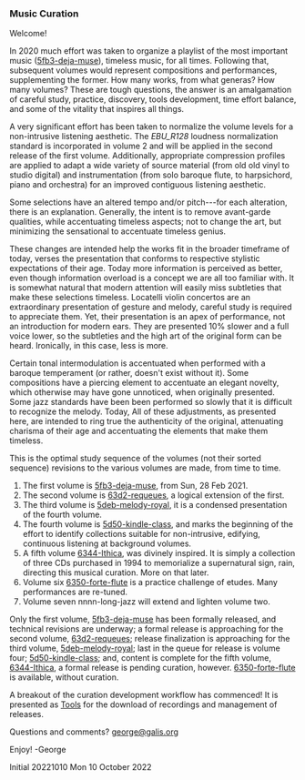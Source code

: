 ### Music Curation

Welcome!

In 2020 much effort was taken to organize a playlist of the most important music
([5fb3-deja-muse](https://github.com/georgalis/pub/blob/master/know/music/5fb3-deja-muse.md#a-2020-musical-playlist-5fb3-deja-muse)),
timeless music, for all times. Following that, subsequent volumes would represent compositions and
performances, supplementing the former. How many works, from what generas? How many volumes? These
are tough questions, the answer is an amalgamation of careful study, practice, discovery, tools
development, time effort balance, and some of the vitality that inspires all things.

A very significant effort has been taken to normalize the volume levels for a non-intrusive
listening aesthetic. The _EBU_R128_ loudness normalization standard is incorporated in volume 2 and
will be applied in the second release of the first volume. Additionally, appropriate compression
profiles are applied to adapt a wide variety of source material (from old old vinyl to studio
digital) and instrumentation (from solo baroque flute, to harpsichord, piano and orchestra) for an
improved contiguous listening aesthetic.

Some selections have an altered tempo and/or pitch---for each alteration, there is an
explanation. Generally, the intent is to remove avant-garde qualities, while accentuating timeless
aspects; not to change the art, but minimizing the sensational to accentuate timeless genius.

These changes are intended help the works fit in the broader timeframe of today, verses the
presentation that conforms to respective stylistic expectations of their age. Today more
information is perceived as better, even though information overload is a concept we are all too
familiar with. It is somewhat natural that modern attention will easily miss subtleties that make
these selections timeless. Locatelli violin concertos are an extraordinary presentation of gesture
and melody, careful study is required to appreciate them.  Yet, their presentation is an apex of
performance, not an introduction for modern ears. They are presented 10% slower and a full voice
lower, so the subtleties and the high art of the original form can be heard. Ironically, in this
case, less is more.

Certain tonal intermodulation is accentuated when performed with a baroque temperament (or rather,
doesn't exist without it).  Some compositions have a piercing element to accentuate an elegant
novelty, which otherwise may have gone unnoticed, when originally presented. Some jazz standards
have been been performed so slowly that it is difficult to recognize the melody. Today, All of
these adjustments, as presented here, are intended to ring true the authenticity of the original,
attenuating charisma of their age and accentuating the elements that make them timeless.

This is the optimal study sequence of the volumes (not their sorted sequence) revisions to the
various volumes are made, from time to time.

1. The first volume is [5fb3-deja-muse](https://github.com/georgalis/pub/blob/master/know/music/5fb3-deja-muse.md), from Sun, 28 Feb 2021.
1. The second volume is [63d2-requeues](https://github.com/georgalis/pub/blob/master/know/music/63d2-requeues.list), a logical extension of the first.
1. The third volume is [5deb-melody-royal](https://github.com/georgalis/pub/blob/master/know/music/5deb-melody-royal.list), it is a condensed presentation of the fourth volume.
1. The fourth volume is [5d50-kindle-class](https://github.com/georgalis/pub/blob/master/know/music/5d50-kindle-class.list), and marks the beginning of the effort to identify collections suitable for non-intrusive, edifying, continuous listening at background volumes.
1. A fifth volume [6344-Ithica](https://github.com/georgalis/pub/blob/master/know/music/6344-Ithica.list), was divinely inspired. It is simply a collection of three CDs purchased in 1994 to memorialize a supernatural sign, rain, directing this musical curation. More on that later.
1. Volume six [6350-forte-flute](6350-forte-flute.md) is a practice challenge of etudes. Many performances are re-tuned.
1. Volume seven nnnn-long-jazz will extend and lighten volume two. 

Only the first volume,
[5fb3-deja-muse](https://github.com/georgalis/pub/blob/master/know/music/5fb3-deja-muse.md)
has been formally released, and technical revisions are underway;
a formal release is approaching for the second volume,
[63d2-requeues](https://github.com/georgalis/pub/blob/master/know/music/660e-requeues.list);
release finalization is approaching for the third volume,
[5deb-melody-royal](https://github.com/georgalis/pub/blob/master/know/music/5deb-melody-royal.list);
last in the queue for release is volume four;
[5d50-kindle-class](https://github.com/georgalis/pub/blob/master/know/music/5d50-kindle-class.list); and,
content is complete for the fifth volume, 
[6344-Ithica](https://github.com/georgalis/pub/blob/master/know/music/6344-Ithica.list),
a formal release is pending curation, however.
[6350-forte-flute](6350-forte-flute.md) is available, without curation.

A breakout of the curation development workflow has commenced! It is presented as [Tools](tools.md)
for the download of recordings and management of releases.

Questions and comments? george@galis.org

Enjoy!
-George

Initial 20221010 Mon 10 October 2022
